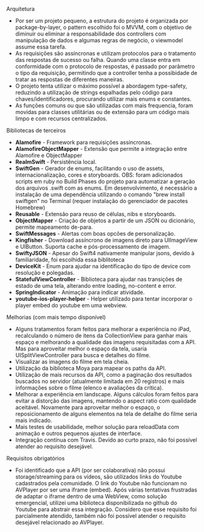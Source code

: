 Arquitetura

- Por ser um projeto pequeno, a estrutura do projeto é organizada por package-by-layer, o pattern escolhido foi o MVVM, com o objetivo de diminuir ou eliminar a responsabilidade dos controllers com manipulação de dados e algumas regras de negócio, o viewmodel assume essa tarefa. 
- As requisições são assíncronas e utilizam protocolos para o tratamento das respostas de sucesso ou falha. Quando uma classe entra em conformidade com o protocolo de respostas, é passado por parâmetro o tipo da requisição, permitindo que a controller tenha a possibidade de tratar as respostas de diferentes maneiras.
- O projeto tenta utilizar o máximo possível a abordagem type-safety, reduzindo a utilização de strings espalhadas pelo código para chaves/identificadores, procurando utilizar mais enums e constantes.
- As funções comuns ou que são utilizadas com mais frequencia, foram movidas para classes utilitárias ou de extensão para um código mais limpo e com recursos centralizados.

Bibliotecas de terceiros

 - **Alamofire** - Framework para requisições assíncronas.
 - **AlamofireObjectMapper** - Extensão que permite a integração entre Alamofire e ObjectMapper
 - **RealmSwift** - Persistência local.
 - **SwiftGen** - Gerador de enums, facilitando o uso de assets, internacionalização, cores e storyboards. OBS: foram adicionados scripts em ruby no Build Phases do projeto para automatizar a geração dos arquivos .swift com as enums. Em desenvolvimento, é necessário a instalação de uma dependência utilizando o comando "brew install swiftgen" no Terminal (requer instalação do gerenciador de pacotes Homebrew)
 - **Reusable** - Extensão para reuso de células, nibs e storyboards.
 - **ObjectMapper** - Criação de objetos a partir de um JSON ou dicionário, permite mapeamento de-para.
 - **SwiftMessages** - Alertas com boas opcões de personalização.
 - **Kingfisher** - Download assíncrono de imagens direto para UIImageView e UIButton. Suporta cache e pós-processamento de imagem.
 - **SwiftyJSON** - Apesar do Swift4 nativamente manipular jsons, devido à familiaridade, foi escolhida essa biblitoteca
 - **DeviceKit** - Enum para ajudar na identificação do tipo de device com resolução e polegadas.
 - **StatefulViewController** - Biblioteca para ajudar nas transições de estado de uma tela, alterando entre loading, no-content e error.
 - **SpringIndicator** - Animação para indicar atividade.
 - **youtube-ios-player-helper** - Helper utilizado para tentar incorporar o player embed do youtube em uma webview.

Melhorias (com mais tempo disponível)

- Alguns tratamentos foram feitos para melhorar a experiência no iPad, recalculando o número de itens da CollectionView para ganhar mais espaço e melhorando a qualidade das imagens requisitadas com a API. Mas para aproveitar melhor o espaço da tela, usaria UISplitViewController para busca e detalhes do filme.
- Visualizar as imagens do filme em tela cheia.
- Utilização da biblioteca Moya para mapear os paths da API.
- Utilização de mais recursos da API, como a paginação dos resultados buscados no servidor (atualmente limitada em 20 registros) e mais informações sobre o filme (elenco e avaliações da crítica).
- Melhorar a experiência em landscape. Alguns cálculos foram feitos para evitar a distorção das imagens, mantendo o aspect ratio com qualidade aceitável. Novamente para aproveitar melhor o espaço, o reposicionamento de alguns elementos na tela de detalhe do filme seria mais indicado.
- Mais testes de usabilidade, melhor solução para reloadData com animação e outros pequenos ajustes de interface.
- Integração contínua com Travis. Devido ao curto prazo, não foi possível atender ao requisito desejável.


Requisitos obrigatórios

- Foi identificado que a API (por ser colaborativa) não possui storage/streaming para os vídeos, são utilizados links do Youtube cadastrados pela comunidade. O link do Youtube não funcionam no AVPlayer por ser uma iframe (embed). Após várias tentativas frustradas de adaptar o iframe dentro de uma WebView, como solução emergencial, utilizei uma biblioteca disponibilizada no github do Youtube para abstrair essa integração. Considero que esse requisito foi parcialmente atendido, também não foi possível atender o requisito desejável relacionado ao AVPlayer.
